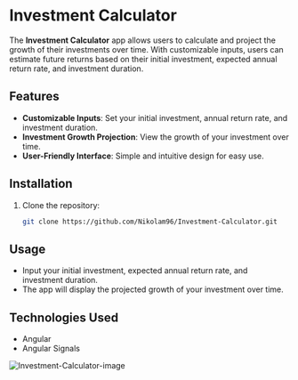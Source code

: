# Investment Calculator

The **Investment Calculator** app allows users to calculate and project the growth of their investments over time. With customizable inputs, users can estimate future returns based on their initial investment, expected annual return rate, and investment duration.

## Features

- **Customizable Inputs**: Set your initial investment, annual return rate, and investment duration.
- **Investment Growth Projection**: View the growth of your investment over time.
- **User-Friendly Interface**: Simple and intuitive design for easy use.

## Installation

1. Clone the repository:
    ```bash
    git clone https://github.com/Nikolam96/Investment-Calculator.git
    ```

## Usage

- Input your initial investment, expected annual return rate, and investment duration.
- The app will display the projected growth of your investment over time.

## Technologies Used

- Angular
- Angular Signals


![Investment-Calculator-image](https://github.com/user-attachments/assets/bd33a2bc-af18-4615-be44-e7f66cbce1e4)


